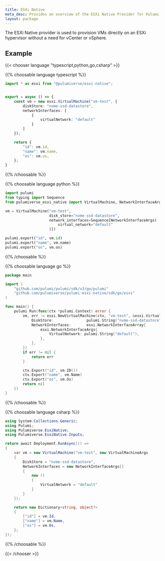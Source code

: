 ```yaml
---
title: ESXi Native
meta_desc: Provides an overview of the ESXi Native Provider for Pulumi.
layout: package
---
```


The ESXi Native provider is used to provision VMs directly on an ESXi hypervisor without a need for vCenter or vSphere.

## Example

{{< chooser language "typescript,python,go,csharp" >}}

{{% choosable language typescript %}}
```typescript
import * as esxi from "@pulumiverse/esxi-native";


export = async () => {
    const vm = new esxi.VirtualMachine("vm-test", {
        diskStore: "nvme-ssd-datastore",
        networkInterfaces: [
            {
                virtualNetwork: "default"
            }
        ]
    });

    return {
        "id": vm.id,
        "name": vm.name,
        "os": vm.os,
    };
}
```
{{% /choosable %}}

{{% choosable language python %}}
```python
import pulumi
from typing import Sequence
from pulumiverse_esxi_native import VirtualMachine, NetworkInterfaceArgs

vm = VirtualMachine("vm-test",
                    disk_store="nvme-ssd-datastore",
                    network_interfaces=Sequence[NetworkInterfaceArgs(
                        virtual_network="default"
                    )])

pulumi.export("id", vm.id)
pulumi.export("name", vm.name)
pulumi.export("os", vm.os)
```
{{% /choosable %}}

{{% choosable language go %}}
```go
package main

import (
	"github.com/pulumi/pulumi/sdk/v3/go/pulumi"
	"github.com/pulumiverse/pulumi-esxi-native/sdk/go/esxi"
)

func main() {
	pulumi.Run(func(ctx *pulumi.Context) error {
		vm, err := esxi.NewVirtualMachine(ctx, "vm-test", &esxi.VirtualMachineArgs{
			DiskStore:               pulumi.String("nvme-ssd-datastore"),
			NetworkInterfaces:       esxi.NetworkInterfaceArray{
				esxi.NetworkInterfaceArgs{
					VirtualNetwork: pulumi.String("default"),
				},
			},
		})
		if err != nil {
			return err
		}

		ctx.Export("id", vm.ID())
		ctx.Export("name", vm.Name)
		ctx.Export("os", vm.Os)
		return nil
	})
}
```
{{% /choosable %}}

{{% choosable language csharp %}}
```csharp
using System.Collections.Generic;
using Pulumi;
using Pulumiverse.EsxiNative;
using Pulumiverse.EsxiNative.Inputs;

return await Deployment.RunAsync(() =>
{
    var vm = new VirtualMachine("vm-test", new VirtualMachineArgs
    {
        DiskStore = "nvme-ssd-datastore",
        NetworkInterfaces = new NetworkInterfaceArgs[]
        {
            new ()
            {
                VirtualNetwork = "default"
            }
        }
    });

    return new Dictionary<string, object?>
    {
        ["id"] = vm.Id,
        ["name"] = vm.Name,
        ["os"] = vm.Os,
    };
});

```
{{% /choosable %}}

{{< /chooser >}}

